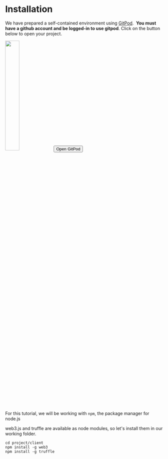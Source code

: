 # Installation

We have prepared a self-contained environment using [GitPod](https://www.gitpod.io/).&nbsp;
**You must have a github account and be logged-in to use gitpod**. Click on the button below to open your project.

<div>
<img src="https://www.gitpod.io/media-image.jpg" width="30%">
<button>Open GitPod</button>
</div>

For this tutorial, we will be working with `npm`, the package manager for node.js

web3.js and truffle are available as node modules, so let's install them in our working folder.

```
cd project/client
npm install -g web3
npm install -g truffle
```


